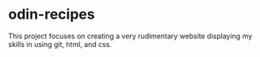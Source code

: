 # odin-recipes
This  project focuses on creating a very rudimentary website displaying my skills in using git, html, and css. 